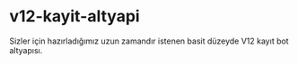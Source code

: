 # v12-kayit-altyapi
Sizler için hazırladığımız uzun zamandır istenen basit düzeyde V12 kayıt bot altyapısı.
